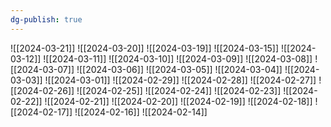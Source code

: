 ```yaml
---
dg-publish: true
---
```

![[2024-03-21]]
![[2024-03-20]]
![[2024-03-19]]
![[2024-03-15]]
![[2024-03-12]]
![[2024-03-11]]
![[2024-03-10]]
![[2024-03-09]]
![[2024-03-08]]
![[2024-03-07]]
![[2024-03-06]]
![[2024-03-05]]
![[2024-03-04]]
![[2024-03-03]]
![[2024-03-01]]
![[2024-02-29]]
![[2024-02-28]]
![[2024-02-27]]
![[2024-02-26]]
![[2024-02-25]]
![[2024-02-24]]
![[2024-02-23]]
![[2024-02-22]]
![[2024-02-21]]
![[2024-02-20]]
![[2024-02-19]]
![[2024-02-18]]
![[2024-02-17]]
![[2024-02-16]]
![[2024-02-14]]
